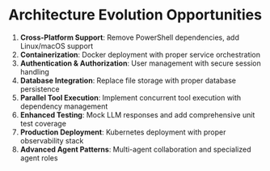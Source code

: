 # Architecture Evolution Opportunities

1. **Cross-Platform Support**: Remove PowerShell dependencies, add Linux/macOS support
2. **Containerization**: Docker deployment with proper service orchestration
3. **Authentication & Authorization**: User management with secure session handling
4. **Database Integration**: Replace file storage with proper database persistence
5. **Parallel Tool Execution**: Implement concurrent tool execution with dependency management
6. **Enhanced Testing**: Mock LLM responses and add comprehensive unit test coverage
7. **Production Deployment**: Kubernetes deployment with proper observability stack
8. **Advanced Agent Patterns**: Multi-agent collaboration and specialized agent roles